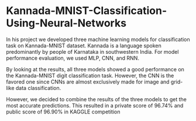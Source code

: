 # Kannada-MNIST-Classification-Using-Neural-Networks
In his project we developed three machine learning models for classification task on Kannada-MNIST dataset. Kannada is a language spoken predominantly by people of Karnataka in southwestern India. For model performance evaluation, we used MLP, CNN, and RNN.

By looking at the results, all three models showed a good performance on the Kannada-MNIST digit classification task. However, the CNN is the favored one since CNNs are almost exclusively made for image and grid-like data classification.

However, we decided to combine the results of the three models to get the most accurate predictions. This resulted in a private score of 96.74% and public score of 96.90% in KAGGLE competition

